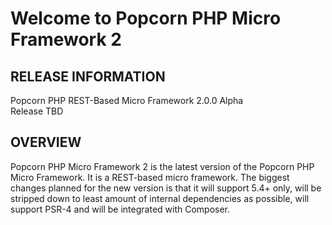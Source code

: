 Welcome to Popcorn PHP Micro Framework 2
========================================

RELEASE INFORMATION
-------------------
Popcorn PHP REST-Based Micro Framework 2.0.0 Alpha  
Release TBD

OVERVIEW
--------
Popcorn PHP Micro Framework 2 is the latest version of the Popcorn PHP Micro Framework.
It is a REST-based micro framework. The biggest changes planned for the new version is
that it will support 5.4+ only, will be stripped down to least amount of internal
dependencies as possible, will support PSR-4 and will be integrated with Composer.

